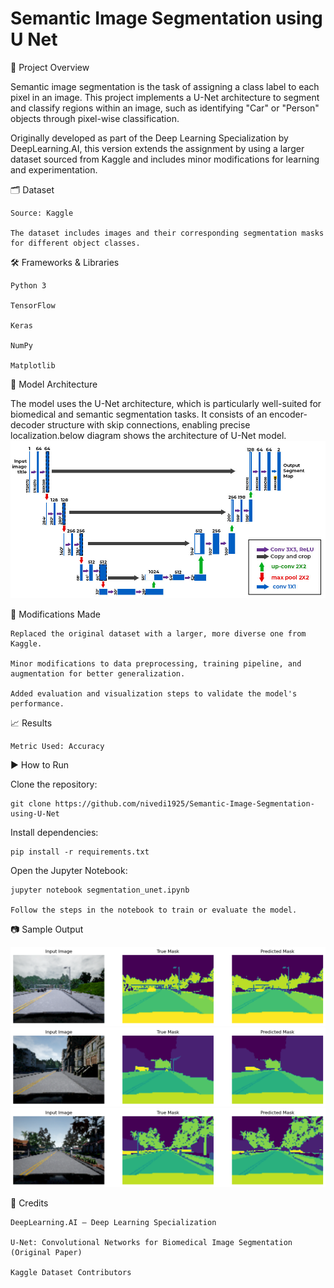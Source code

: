 # Semantic Image Segmentation using U Net

📌 Project Overview

Semantic image segmentation is the task of assigning a class label to each pixel in an image. This project implements a U-Net architecture to segment and classify regions within an image, such as identifying "Car" or "Person" objects through pixel-wise classification.

Originally developed as part of the Deep Learning Specialization by DeepLearning.AI, this version extends the assignment by using a larger dataset sourced from Kaggle and includes minor modifications for learning and experimentation.


🗂️ Dataset

    Source: Kaggle

    The dataset includes images and their corresponding segmentation masks for different object classes.

🛠️ Frameworks & Libraries

    Python 3

    TensorFlow

    Keras

    NumPy

    Matplotlib

🧠 Model Architecture

The model uses the U-Net architecture, which is particularly well-suited for biomedical and semantic segmentation tasks. It consists of an encoder-decoder structure with skip connections, enabling precise localization.below diagram shows the architecture of U-Net model.
![U-Net architecture](https://github.com/nivedi1925/Semantic-Image-Segmentation-using-U-Net/blob/main/images/unet_architecture.png)

🔧 Modifications Made

    Replaced the original dataset with a larger, more diverse one from Kaggle.

    Minor modifications to data preprocessing, training pipeline, and augmentation for better generalization.

    Added evaluation and visualization steps to validate the model's performance.

📈 Results

    Metric Used: Accuracy


▶️ How to Run

Clone the repository:

    git clone https://github.com/nivedi1925/Semantic-Image-Segmentation-using-U-Net

Install dependencies:

    pip install -r requirements.txt

Open the Jupyter Notebook:

    jupyter notebook segmentation_unet.ipynb

    Follow the steps in the notebook to train or evaluate the model.

📷 Sample Output

![images/output_28_10.png](images/output_28_10.png)
![images/output_28_12.png](images/output_28_12.png)
![images/output_28_8.png](images/output_28_8.png)


🧾 Credits

    DeepLearning.AI – Deep Learning Specialization

    U-Net: Convolutional Networks for Biomedical Image Segmentation (Original Paper)

    Kaggle Dataset Contributors
